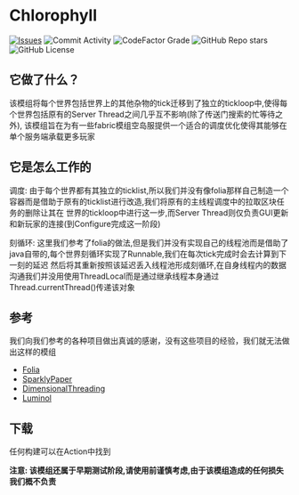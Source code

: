 # Chlorophyll
[![Issues](https://img.shields.io/github/issues/CyanidinMC/Chlorophyll?style=flat-square)](https://github.com/LuminolMC/Luminol/issues)
![Commit Activity](https://img.shields.io/github/commit-activity/w/CyanidinMC/Chlorophyll?style=flat-square)
![CodeFactor Grade](https://img.shields.io/codefactor/grade/github/CyanidinMC/Chlorophyll?style=flat-square)
![GitHub Repo stars](https://img.shields.io/github/stars/CyanidinMC/Chlorophyll?style=flat-square)
![GitHub License](https://img.shields.io/github/license/CyanidinMC/Chlorophyll)

## 它做了什么？
该模组将每个世界包括世界上的其他杂物的tick迁移到了独立的tickloop中,使得每个世界包括原有的Server Thread之间几乎互不影响(除了传送门搜索的忙等待之外),
该模组旨在为有一些fabric模组空岛服提供一个适合的调度优化使得其能够在单个服务端承载更多玩家

## 它是怎么工作的
调度: 由于每个世界都有其独立的ticklist,所以我们并没有像folia那样自己制造一个容器而是借助于原有的ticklist进行改造,我们将原有的主线程调度中的拉取区块任务的删除让其在
世界的tickloop中进行这一步,而Server Thread则仅负责GUI更新和新玩家的连接(到Configure完成这一阶段)</br>

刻循环: 这里我们参考了folia的做法,但是我们并没有实现自己的线程池而是借助了java自带的,每个世界刻循环实现了Runnable,我们在每次tick完成时会去计算到下一刻的延迟
然后将其重新按照该延迟丢入线程池形成刻循环,在自身线程内的数据沟通我们并没用使用ThreadLocal而是通过继承线程本身通过Thread.currentThread()传递该对象

## 参考
我们向我们参考的各种项目做出真诚的感谢，没有这些项目的经验，我们就无法做出这样的模组
 
- [Folia](https://github.com/PaperMC/Folia)
- [SparklyPaper](https://github.com/SparklyPower/SparklyPaper)
- [DimensionalThreading](https://github.com/WearBlackAllDay/DimensionalThreading)
- [Luminol](https://github.com/LuminolMC/Luminol)

## 下载

任何构建可以在Action中找到 

<b>注意: 该模组还属于早期测试阶段,请使用前谨慎考虑,由于该模组造成的任何损失我们概不负责</br>